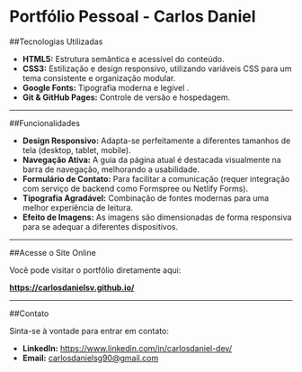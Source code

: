# Portfólio Pessoal - Carlos Daniel

##Tecnologias Utilizadas

* **HTML5:** Estrutura semântica e acessível do conteúdo.
* **CSS3:** Estilização e design responsivo, utilizando variáveis CSS para um tema consistente e organização modular.
* **Google Fonts:** Tipografia moderna e legível .
* **Git & GitHub Pages:** Controle de versão e hospedagem.

---

##Funcionalidades

* **Design Responsivo:** Adapta-se perfeitamente a diferentes tamanhos de tela (desktop, tablet, mobile).
* **Navegação Ativa:** A guia da página atual é destacada visualmente na barra de navegação, melhorando a usabilidade.
* **Formulário de Contato:** Para facilitar a comunicação (requer integração com serviço de backend como Formspree ou Netlify Forms).
* **Tipografia Agradável:** Combinação de fontes modernas para uma melhor experiência de leitura.
* **Efeito de Imagens:** As imagens são dimensionadas de forma responsiva para se adequar a diferentes dispositivos.

---

##Acesse o Site Online

Você pode visitar o portfólio diretamente aqui:

**https://carlosdanielsv.github.io/**

---

##Contato

Sinta-se à vontade para entrar em contato:

* **LinkedIn:** https://www.linkedin.com/in/carlosdaniel-dev/
* **Email:** carlosdanielsg90@gmail.com
